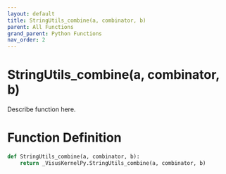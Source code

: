 ```yaml
---
layout: default
title: StringUtils_combine(a, combinator, b)
parent: All Functions
grand_parent: Python Functions
nav_order: 2
---
```


# StringUtils_combine(a, combinator, b)

Describe function here.

# Function Definition

```python
def StringUtils_combine(a, combinator, b):
    return _VisusKernelPy.StringUtils_combine(a, combinator, b)
```
